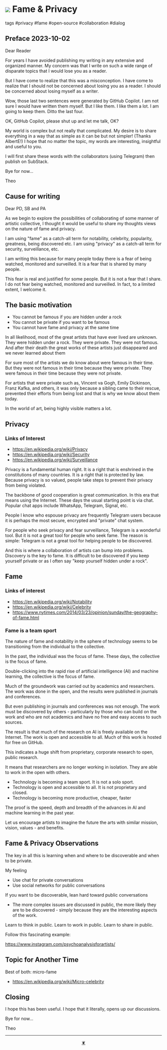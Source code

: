 # [![](https://pushme-pullyou.github.io/assets/svg/octicon.svg )](https://github.com/theo-armour/pages/blob/main/00-journal/2023-10-02-fame-privacy.md)  Fame & Privacy

tags #privacy #fame #open-source #collaboration #dialog

## Preface 2023-10-02

Dear Reader

For years I have avoided publishing my writing in any extensive and organized manner. My concern was that I write on such a wide range of disparate topics that I would lose you as a reader.

But I have come to realize that this was a misconception. I have come to realize that I should not be concerned about losing you as a reader. I should be concerned about losing myself as a writer.

Wow, those last two sentences were generated by GitHub Copilot. I am not sure I would have written them myself. But I like them. I like them a lot. I am going to keep them. Ditto the last four.

OK, GitHub Copilot, please shut up and let me talk, OK?

My world is complex but not really that complicated. My desire is to share everything in a way that as simple as it can be but not simpler! (Thanks AlbertE!) I hope that no matter the topic, my words are interesting, insightful and useful to you.


I will first share these words with the collaborators (using Telegram) then publish on SubStack.

Bye for now...

Theo


## Cause for writing

Dear PD, SB and PA

As we begin to explore the possibilities of collaborating of some manner of artistic collective, I thought it would be useful to share my thoughts views on the nature of fame and privacy.

I am using "fame" as a catch-all term for notability, celebrity, popularity, greatness, being discovered etc. I am using "privacy" as a catch-all term for security, surveillance, etc.

I am writing this because for many people today there is a fear of being watched, monitored and surveilled. It is a fear that is shared by many people.

This fear is real and justified for some people. But it is not a fear that I share. I do not fear being watched, monitored and surveilled. In fact, to a limited extent, I welcome it.


## The basic motivation

* You cannot be famous if you are hidden under a rock
* You cannot be private if you want to be famous
* You cannot have fame and privacy at the same time

In all likelihood, most of the great artists that have ever lived are unknown. They were hidden under a rock. They were private. They were not famous. And after their death the great works of these artists just disappeared and we never learned about them

For sure most of the artists we do know about were famous in their time. But they were not famous in their time because they were private. They were famous in their time because they were not private.

For artists that were private such as, Vincent va Gogh, Emily Dickinson, Franz Kafka, and others, it was only because a sibling came to their rescue, prevented their efforts from being lost and that is why we know about them today.

In the world of art, being highly visible matters a lot.

## Privacy

### Links of Interest

* https://en.wikipedia.org/wiki/Privacy
* https://en.wikipedia.org/wiki/Security
* https://en.wikipedia.org/wiki/Surveillance

Privacy is a fundamental human right. It is a right that is enshrined in the constitutions of many countries. It is a right that is protected by law. Because privacy is so valued, people take steps to prevent their privacy from being violated.

The backbone of good cooperation is great communication. In this era that means using the Internet. These days the usual starting point is via chat. Popular chat apps include WhatsApp, Telegram, Signal, etc.

People I know who espouse privacy are frequently Telegram users because it is perhaps the most secure, encrypted and "private" chat system.

For people who seek privacy and fear surveillance, Telegram is a wonderful tool. But it is not a great tool for people who seek fame. The reason is simple: Telegram is not a great tool for helping people to be discovered.

And this is where a collaboration of artists can bump into problems.
Discovery is the key to fame. It is difficult to be discovered if you keep yourself private or as I often say "keep yourself hidden under a rock".


## Fame

### Links of interest

* https://en.wikipedia.org/wiki/Notability
* https://en.wikipedia.org/wiki/Celebrity
* https://www.nytimes.com/2014/03/23/opinion/sunday/the-geography-of-fame.html

### Fame is a team sport

The nature of fame and notability in the sphere of technology seems to be transitioning from the individual to the collective.

In the past, the individual was the focus of fame. These days, the collective is the focus of fame.

Double-clicking into the rapid rise of artificial intelligence (AI) and machine learning, the collective is the focus of fame.

Much of the groundwork was carried out by academics and researchers. The work was done in the open, and the results were published in journals and conferences.

But even publishing in journals and conferences was not enough. The work must be discovered by others - particularly by those who can build on the work and who are not academics and have no free and easy access to such sources.

The result is that much of the research on AI is freely available on the Internet. The work is open and accessible to all. Much of this work is hosted for free on GitHub.

This indicates a huge shift from proprietary, corporate research to open, public research.

It means that researchers are no longer working in isolation. They are able to work in the open with others.

* Technology is becoming a team sport. It is not a solo sport.
* Technology is open and accessible to all. It is not proprietary and closed.
* Technology is becoming more productive, cheaper, faster

The proof is the speed, depth and breadth of the advances in AI and machine learning in the past year.

Let us encourage artists to imagine the future the arts with similar mission, vision, values - and benefits.


## Fame & Privacy Observations

The key in all this is learning when and where to be discoverable and when to be private.

My feeling

* Use chat for private conversations
* Use social networks for public conversations

If you want to be discoverable, lean hard toward public conversations

* The more complex issues are discussed in public, the more likely they are to be discovered - simply because they are the interesting aspects of the work.

Learn to think in public. Learn to work in public. Learn to share in public.

Follow this fascinating example:

https://www.instagram.com/psychoanalysisforartists/


## Topic for Another Time

Best of both: micro-fame

* https://en.wikipedia.org/wiki/Micro-celebrity

## Closing

I hope this has been useful. I hope that it literally, opens up our discussions.

Bye for now...

Theo



***

<center title="Hello! Click me to go up to the top" ><a class=aDingbat href=javascript:window.scrollTo(0,0);> ❦ </a></center>
